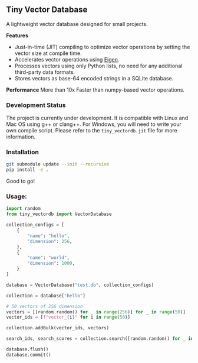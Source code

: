 ## Tiny Vector Database

A lightweight vector database designed for small projects.

**Features**
- Just-in-time (JIT) compiling to optimize vector operations by setting the vector size at compile time.
- Accelerates vector operations using [Eigen](https://eigen.tuxfamily.org/index.php?title=Main_Page).
- Processes vectors using only Python lists, no need for any additional third-party data formats.
- Stores vectors as base-64 encoded strings in a SQLite database.

**Performance**
More than 10x Faster than numpy-based vector operations.

### Development Status

The project is currently under development. 
It is compatible with Linux and Mac OS using g++ or clang++. 
For Windows, you will need to write your own compile script. Please refer to the `tiny_vectordb.jit` file for more information.

### Installation

```bash
git submodule update --init --recursive
pip install -e .
```
Good to go!

### Usage:
```python
import random
from tiny_vectordb import VectorDatabase

collection_configs = [
    {
        "name": "hello",
        "dimension": 256,
    },
    {
        "name": "world",
        "dimension": 1000,
    }
]

database = VectorDatabase("test.db", collection_configs)

collection = database["hello"]

# 50 vectors of 256 dimension
vectors = [[random.random() for _ in range(256)] for _ in range(50)]
vector_ids = [f"vector_{i}" for i in range(50)]

collection.addBulk(vector_ids, vectors)

search_ids, search_scores = collection.search([random.random() for _ in range(256)], k=10)

database.flush()
database.commit()
```
